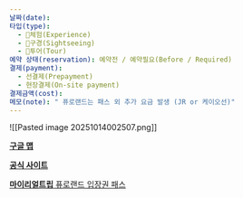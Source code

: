 ```yaml
---
날짜(date):
타입(type):
  - 🎠체험(Experience)
  - 👀구경(Sightseeing)
  - 🤠투어(Tour)
예약 상태(reservation): 예약전 / 예약필요(Before / Required)
결제(payment):
  - 선결제(Prepayment)
  - 현장결제(On-site payment)
결제금액(cost):
메모(note): " 퓨로랜드는 패스 외 추가 요금 발생 (JR or 케이오선)"
---
```

![[Pasted image 20251014002507.png]]

[**구글 맵** ](https://www.google.com/maps/place/%EC%82%B0%EB%A6%AC%EC%98%A4+%ED%93%A8%EB%A1%9C%EB%9E%9C%EB%93%9C/@35.6600302,139.532276,11.25z/data=!4m11!3m10!1s0x6018e34b221ad081:0xf0aaab4654086855!5m4!1s2026-01-09!2i2!4m1!1i2!8m2!3d35.624512!4d139.429293!16zL20vMDkwd2I4?entry=tts&g_ep=EgoyMDI1MTAwOC4wIPu8ASoASAFQAw%3D%3D&skid=c67ff959-0259-4152-874c-1911ad9a1fc9)

[**공식 사이트**](https://www.puroland.jp/)

[**마이리얼트립** 퓨로랜드 입장권 패스](https://www.myrealtrip.com/offers/151319)
